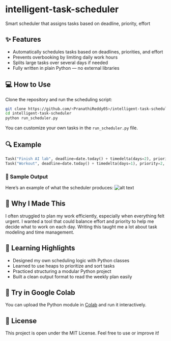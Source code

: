 # intelligent-task-scheduler
Smart scheduler that assigns tasks based on deadline, priority, effort

## ✨ Features
- Automatically schedules tasks based on deadlines, priorities, and effort
- Prevents overbooking by limiting daily work hours
- Splits large tasks over several days if needed
- Fully written in plain Python — no external libraries

## 💻 How to Use
Clone the repository and run the scheduling script:

```bash
git clone https://github.com/<PranathiReddy05>/intelligent-task-scheduler.git
cd intelligent-task-scheduler
python run_scheduler.py
```

You can customize your own tasks in the `run_scheduler.py` file.

## 🔍 Example
```python
Task("Finish AI lab", deadline=date.today() + timedelta(days=2), priority=5, effort=4)
Task("Workout", deadline=date.today() + timedelta(days=1), priority=2, effort=1)
```

### 🧾 Sample Output

Here’s an example of what the scheduler produces:
![alt text]({A8A57083-F2A8-4C28-B180-7DEBA41B27BB}-1.png)

## 🤔 Why I Made This
I often struggled to plan my work efficiently, especially when everything felt urgent. I wanted a tool that could balance effort and priority to help me decide what to work on each day. Writing this taught me a lot about task modeling and time management.

## 📘 Learning Highlights
- Designed my own scheduling logic with Python classes
- Learned to use heaps to prioritize and sort tasks
- Practiced structuring a modular Python project
- Built a clean output format to read the weekly plan easily

## 🧪 Try in Google Colab
You can upload the Python module in [Colab](https://colab.research.google.com) and run it interactively.

## 📄 License
This project is open under the MIT License. Feel free to use or improve it!
